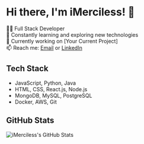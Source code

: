 # Hi there, I'm iMerciless! 👋

👨‍💻 Full Stack Developer  
🌱 Constantly learning and exploring new technologies  
💼 Currently working on [Your Current Project]  
📫 Reach me: [Email](mailto:your-email@example.com) or [LinkedIn](https://www.linkedin.com/in/your-linkedin-profile/)  

## Tech Stack

- JavaScript, Python, Java
- HTML, CSS, React.js, Node.js
- MongoDB, MySQL, PostgreSQL
- Docker, AWS, Git

## GitHub Stats

![iMerciless's GitHub Stats](https://github-readme-stats.vercel.app/api?username=iMercilessly&show_icons=true&theme=radical)
